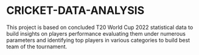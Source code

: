 # CRICKET-DATA-ANALYSIS
This project is based on concluded T20 World Cup 2022 statistical data to build insights on players performance evaluating them under numerous parameters and identifying top players in various categories to build best team of the tournament.
